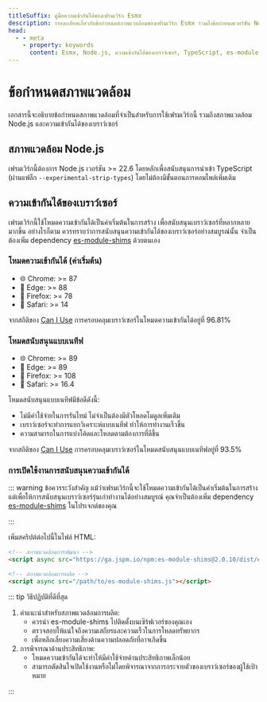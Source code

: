 ```yaml
---
titleSuffix: คู่มือความเข้ากันได้ของเฟรมเวิร์ก Esmx
description: รายละเอียดเกี่ยวกับข้อกำหนดสภาพแวดล้อมของเฟรมเวิร์ก Esmx รวมถึงข้อกำหนดเวอร์ชัน Node.js และคำอธิบายความเข้ากันได้ของเบราว์เซอร์ เพื่อช่วยให้นักพัฒนาตั้งค่าสภาพแวดล้อมการพัฒนาได้อย่างถูกต้อง
head:
  - - meta
    - property: keywords
      content: Esmx, Node.js, ความเข้ากันได้ของเบราว์เซอร์, TypeScript, es-module-shims, การตั้งค่าสภาพแวดล้อม
---
```


# ข้อกำหนดสภาพแวดล้อม

เอกสารนี้จะอธิบายข้อกำหนดสภาพแวดล้อมที่จำเป็นสำหรับการใช้เฟรมเวิร์กนี้ รวมถึงสภาพแวดล้อม Node.js และความเข้ากันได้ของเบราว์เซอร์

## สภาพแวดล้อม Node.js

เฟรมเวิร์กนี้ต้องการ Node.js เวอร์ชัน >= 22.6 โดยหลักเพื่อสนับสนุนการนำเข้า TypeScript (ผ่านแฟล็ก `--experimental-strip-types`) โดยไม่ต้องมีขั้นตอนการคอมไพล์เพิ่มเติม

## ความเข้ากันได้ของเบราว์เซอร์

เฟรมเวิร์กนี้ใช้โหมดความเข้ากันได้เป็นค่าเริ่มต้นในการสร้าง เพื่อสนับสนุนเบราว์เซอร์ที่หลากหลายมากขึ้น อย่างไรก็ตาม ควรทราบว่าการสนับสนุนความเข้ากันได้ของเบราว์เซอร์อย่างสมบูรณ์นั้น จำเป็นต้องเพิ่ม dependency [es-module-shims](https://github.com/guybedford/es-module-shims) ด้วยตนเอง

### โหมดความเข้ากันได้ (ค่าเริ่มต้น)
- 🌐 Chrome: >= 87
- 🔷 Edge: >= 88
- 🦊 Firefox: >= 78
- 🧭 Safari: >= 14

จากสถิติของ [Can I Use](https://caniuse.com/?search=dynamic%20import) การครอบคลุมเบราว์เซอร์ในโหมดความเข้ากันได้อยู่ที่ 96.81%

### โหมดสนับสนุนแบบเนทีฟ
- 🌐 Chrome: >= 89
- 🔷 Edge: >= 89
- 🦊 Firefox: >= 108
- 🧭 Safari: >= 16.4

โหมดสนับสนุนแบบเนทีฟมีข้อดีดังนี้:
- ไม่มีค่าใช้จ่ายในการรันไทม์ ไม่จำเป็นต้องมีตัวโหลดโมดูลเพิ่มเติม
- เบราว์เซอร์จะทำการแยกวิเคราะห์แบบเนทีฟ ทำให้การทำงานเร็วขึ้น
- ความสามารถในการแบ่งโค้ดและโหลดตามต้องการที่ดีขึ้น

จากสถิติของ [Can I Use](https://caniuse.com/?search=importmap) การครอบคลุมเบราว์เซอร์ในโหมดสนับสนุนแบบเนทีฟอยู่ที่ 93.5%

### การเปิดใช้งานการสนับสนุนความเข้ากันได้

::: warning ข้อควรระวังสำคัญ
แม้ว่าเฟรมเวิร์กนี้จะใช้โหมดความเข้ากันได้เป็นค่าเริ่มต้นในการสร้าง แต่เพื่อให้การสนับสนุนเบราว์เซอร์รุ่นเก่าทำงานได้อย่างสมบูรณ์ คุณจำเป็นต้องเพิ่ม dependency [es-module-shims](https://github.com/guybedford/es-module-shims) ในโปรเจกต์ของคุณ

:::

เพิ่มสคริปต์ต่อไปนี้ในไฟล์ HTML:

```html
<!-- สภาพแวดล้อมการพัฒนา -->
<script async src="https://ga.jspm.io/npm:es-module-shims@2.0.10/dist/es-module-shims.js"></script>

<!-- สภาพแวดล้อมการผลิต -->
<script async src="/path/to/es-module-shims.js"></script>
```

::: tip วิธีปฏิบัติที่ดีที่สุด

1. คำแนะนำสำหรับสภาพแวดล้อมการผลิต:
   - ควรนำ es-module-shims ไปติดตั้งบนเซิร์ฟเวอร์ของคุณเอง
   - ตรวจสอบให้แน่ใจถึงความเสถียรและความเร็วในการโหลดทรัพยากร
   - เพื่อหลีกเลี่ยงความเสี่ยงด้านความปลอดภัยที่อาจเกิดขึ้น
2. การพิจารณาด้านประสิทธิภาพ:
   - โหมดความเข้ากันได้จะทำให้มีค่าใช้จ่ายด้านประสิทธิภาพเล็กน้อย
   - สามารถตัดสินใจเปิดใช้งานหรือไม่โดยพิจารณาจากการกระจายตัวของเบราว์เซอร์ของผู้ใช้เป้าหมาย

:::
